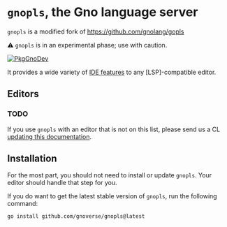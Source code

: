 # `gnopls`, the Gno language server

`gnopls` is a modified fork of https://github.com/gnolang/gopls

⚠️  `gnopls` is in an experimental phase; use with caution.

[![PkgGnoDev](https://pkg.gno.dev/badge/github.com/gnoverse/gnopls)](https://pkg.gno.dev/github.com/gnoverse/gnopls)

It provides a wide variety of [IDE features](doc/features/README.md) to any [LSP]-compatible editor.

## Editors

### TODO

If you use `gnopls` with an editor that is not on this list, please send us a CL [updating this documentation](doc/contributing.md).

## Installation

For the most part, you should not need to install or update `gnopls`. Your editor should handle that step for you.

If you do want to get the latest stable version of `gnopls`, run the following command:

```sh
go install github.com/gnoverse/gnopls@latest
```
